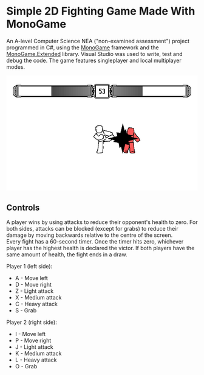 # Simple 2D Fighting Game Made With MonoGame
An A-level Computer Science NEA ("non-examined assessment") project programmed in C#, using the [MonoGame](https://monogame.net/) framework and the [MonoGame.Extended](https://www.monogameextended.net/docs/about/introduction/) library. Visual Studio was used to write, test and debug the code. The game features singleplayer and local multiplayer modes.

![Preview image](https://github.com/andy6727/nea-project/blob/main/media/demo.png)

## Controls
A player wins by using attacks to reduce their opponent's health to zero. For both sides, attacks can be blocked (except for grabs) to reduce their damage by moving backwards relative to the centre of the screen. <br/>
Every fight has a 60-second timer. Once the timer hits zero, whichever player has the highest health is declared the victor. If both players have the same amount of health, the fight ends in a draw.

Player 1 (left side):
* A - Move left
* D - Move right
* Z - Light attack
* X - Medium attack
* C - Heavy attack
* S - Grab

Player 2 (right side):
* I - Move left
* P - Move right
* J - Light attack
* K - Medium attack
* L - Heavy attack
* O - Grab

